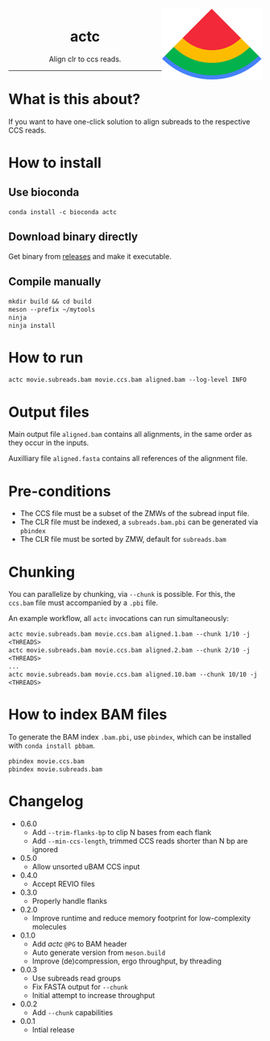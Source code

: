 <img width="200px" src="actc.png" align="right"/>
<h1 align="center">actc</h1>
<p align="center">Align clr to ccs reads.</p>

***

# What is this about?
If you want to have one-click solution to align subreads to the respective CCS reads.

# How to install

## Use bioconda

```
conda install -c bioconda actc
```

## Download binary directly

  Get binary from [releases](https://github.com/PacificBiosciences/actc/releases) and make it executable.

## Compile manually

    mkdir build && cd build
    meson --prefix ~/mytools
    ninja
    ninja install

# How to run

    actc movie.subreads.bam movie.ccs.bam aligned.bam --log-level INFO

# Output files
Main output file `aligned.bam` contains all alignments,
in the same order as they occur in the inputs.

Auxilliary file `aligned.fasta` contains all references of the alignment file.

# Pre-conditions
 * The CCS file must be a subset of the ZMWs of the subread input file.
 * The CLR file must be indexed, a `subreads.bam.pbi` can be generated via `pbindex`
 * The CLR file must be sorted by ZMW, default for `subreads.bam`

# Chunking
You can parallelize by chunking, via `--chunk` is possible. For this, the
`ccs.bam` file must accompanied by a `.pbi` file.

An example workflow, all `actc` invocations can run simultaneously:

    actc movie.subreads.bam movie.ccs.bam aligned.1.bam --chunk 1/10 -j <THREADS>
    actc movie.subreads.bam movie.ccs.bam aligned.2.bam --chunk 2/10 -j <THREADS>
    ...
    actc movie.subreads.bam movie.ccs.bam aligned.10.bam --chunk 10/10 -j <THREADS>

# How to index BAM files
To generate the BAM index
`.bam.pbi`, use `pbindex`, which can be installed with `conda install pbbam`.

    pbindex movie.ccs.bam
    pbindex movie.subreads.bam

# Changelog
  * 0.6.0
    * Add `--trim-flanks-bp` to clip N bases from each flank
    * Add `--min-ccs-length`, trimmed CCS reads shorter than N bp are ignored
  * 0.5.0
    * Allow unsorted uBAM CCS input
  * 0.4.0
    * Accept REVIO files
  * 0.3.0
    * Properly handle flanks
  * 0.2.0
    * Improve runtime and reduce memory footprint for low-complexity molecules
  * 0.1.0
    * Add _actc_ `@PG` to BAM header
    * Auto generate version from `meson.build`
    * Improve (de)compression, ergo throughput, by threading
  * 0.0.3
    * Use subreads read groups
    * Fix FASTA output for `--chunk`
    * Initial attempt to increase throughput
  * 0.0.2
    * Add `--chunk` capabilities
  * 0.0.1
    * Intial release
